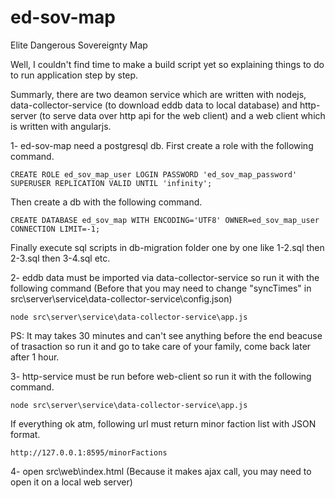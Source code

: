 # ed-sov-map
Elite Dangerous Sovereignty Map

Well, I couldn't find time to make a build script yet so explaining things to do to run application step by step.

Summarly, there are two deamon service which are written with nodejs, data-collector-service (to download eddb data to local database) and  http-server (to serve data over http api for the web client) and a web client which is written with angularjs.




1- ed-sov-map need a postgresql db. First create a role with the following command.

```
CREATE ROLE ed_sov_map_user LOGIN PASSWORD 'ed_sov_map_password' SUPERUSER REPLICATION VALID UNTIL 'infinity';
```

Then create a db with the following command.

```
CREATE DATABASE ed_sov_map WITH ENCODING='UTF8' OWNER=ed_sov_map_user CONNECTION LIMIT=-1;
```

Finally execute sql scripts in db-migration folder one by one like 1-2.sql then 2-3.sql then 3-4.sql etc.

2- eddb data must be imported via data-collector-service so run it with the following command (Before that you may need to change "syncTimes" in src\server\service\data-collector-service\config.json)

```
node src\server\service\data-collector-service\app.js
```

PS: It may takes 30 minutes and can't see anything before the end beacuse of trasaction so run it and go to take care of your family, come back later after 1 hour.

3- http-service must be run before web-client so run it with the following command.

```
node src\server\service\data-collector-service\app.js
```

If everything ok atm, following url must return minor faction list with JSON format.

```
http://127.0.0.1:8595/minorFactions
```

4- open src\web\index.html (Because it makes ajax call, you may need to open it on a local web server)